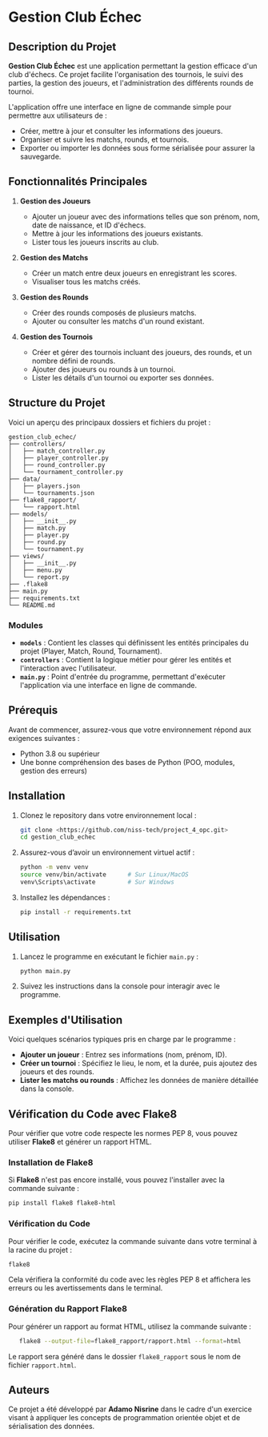 # Gestion Club Échec

## Description du Projet

**Gestion Club Échec** est une application permettant la gestion efficace d'un club d'échecs. Ce projet facilite l'organisation des tournois, le suivi des parties, la gestion des joueurs, et l'administration des différents rounds de tournoi.  

L'application offre une interface en ligne de commande simple pour permettre aux utilisateurs de :
- Créer, mettre à jour et consulter les informations des joueurs.
- Organiser et suivre les matchs, rounds, et tournois.
- Exporter ou importer les données sous forme sérialisée pour assurer la sauvegarde.

## Fonctionnalités Principales

1. **Gestion des Joueurs**  
   - Ajouter un joueur avec des informations telles que son prénom, nom, date de naissance, et ID d'échecs.  
   - Mettre à jour les informations des joueurs existants.  
   - Lister tous les joueurs inscrits au club.

2. **Gestion des Matchs**  
   - Créer un match entre deux joueurs en enregistrant les scores.  
   - Visualiser tous les matchs créés.  

3. **Gestion des Rounds**  
   - Créer des rounds composés de plusieurs matchs.  
   - Ajouter ou consulter les matchs d'un round existant.

4. **Gestion des Tournois**  
   - Créer et gérer des tournois incluant des joueurs, des rounds, et un nombre défini de rounds.  
   - Ajouter des joueurs ou rounds à un tournoi.  
   - Lister les détails d'un tournoi ou exporter ses données.

## Structure du Projet

Voici un aperçu des principaux dossiers et fichiers du projet :

```
gestion_club_echec/
├── controllers/
│   ├── match_controller.py
│   ├── player_controller.py
│   ├── round_controller.py
│   └── tournament_controller.py
├── data/
│   ├── players.json
│   └── tournaments.json
├── flake8_rapport/
│   └── rapport.html
├── models/
│   ├── __init__.py
│   ├── match.py
│   ├── player.py
│   ├── round.py
│   └── tournament.py
├── views/
│   ├── __init__.py
│   ├── menu.py
│   └── report.py
├── .flake8
├── main.py
├── requirements.txt
└── README.md
```

### Modules

- **`models`** : Contient les classes qui définissent les entités principales du projet (Player, Match, Round, Tournament).  
- **`controllers`** : Contient la logique métier pour gérer les entités et l'interaction avec l'utilisateur.  
- **`main.py`** : Point d'entrée du programme, permettant d'exécuter l'application via une interface en ligne de commande.

## Prérequis

Avant de commencer, assurez-vous que votre environnement répond aux exigences suivantes :

- Python 3.8 ou supérieur
- Une bonne compréhension des bases de Python (POO, modules, gestion des erreurs)

## Installation

1. Clonez le repository dans votre environnement local :
   ```bash
   git clone <https://github.com/niss-tech/project_4_opc.git>
   cd gestion_club_echec
   ```

2. Assurez-vous d’avoir un environnement virtuel actif :
   ```bash
   python -m venv venv
   source venv/bin/activate      # Sur Linux/MacOS
   venv\Scripts\activate         # Sur Windows
   ```

3. Installez les dépendances :
   ```bash
   pip install -r requirements.txt
   ```

## Utilisation

1. Lancez le programme en exécutant le fichier `main.py` :
   ```bash
   python main.py
   ```

2. Suivez les instructions dans la console pour interagir avec le programme.

## Exemples d'Utilisation

Voici quelques scénarios typiques pris en charge par le programme :

- **Ajouter un joueur** : Entrez ses informations (nom, prénom, ID).  
- **Créer un tournoi** : Spécifiez le lieu, le nom, et la durée, puis ajoutez des joueurs et des rounds.  
- **Lister les matchs ou rounds** : Affichez les données de manière détaillée dans la console.


## Vérification du Code avec Flake8
Pour vérifier que votre code respecte les normes PEP 8, vous pouvez utiliser **Flake8** et générer un rapport HTML.

### Installation de Flake8
Si **Flake8** n'est pas encore installé, vous pouvez l'installer avec la commande suivante :
   ```bash
   pip install flake8 flake8-html
   ```


### Vérification du Code
Pour vérifier le code, exécutez la commande suivante dans votre terminal à la racine du projet :
   ```bash
   flake8
   ```


Cela vérifiera la conformité du code avec les règles PEP 8 et affichera les erreurs ou les avertissements dans le terminal.

### Génération du Rapport Flake8
Pour générer un rapport au format HTML, utilisez la commande suivante :

```bash
   flake8 --output-file=flake8_rapport/rapport.html --format=html
   ```


Le rapport sera généré dans le dossier `flake8_rapport` sous le nom de fichier `rapport.html`.


## Auteurs

Ce projet a été développé par **Adamo Nisrine** dans le cadre d'un exercice visant à appliquer les concepts de programmation orientée objet et de sérialisation des données.

